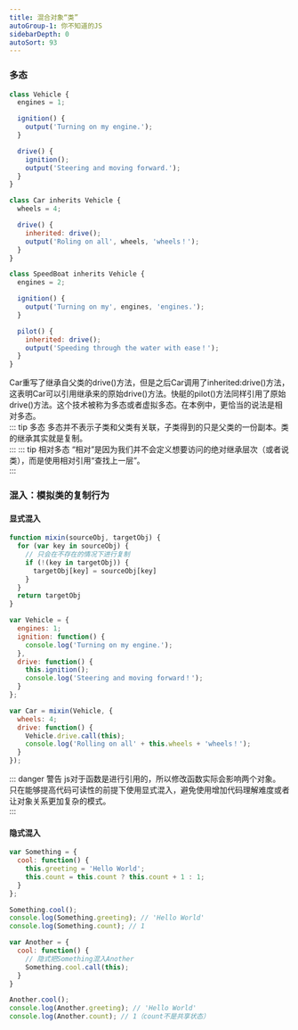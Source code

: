 ```yaml
---
title: 混合对象“类”
autoGroup-1: 你不知道的JS
sidebarDepth: 0
autoSort: 93
---
```


### 多态  
```js
class Vehicle {
  engines = 1;

  ignition() {
    output('Turning on my engine.');
  }

  drive() {
    ignition();
    output('Steering and moving forward.');
  }
}

class Car inherits Vehicle {
  wheels = 4;

  drive() {
    inherited: drive();
    output('Roling on all', wheels, 'wheels！');
  }
}

class SpeedBoat inherits Vehicle {
  engines = 2;

  ignition() {
    output('Turning on my', engines, 'engines.');
  }

  pilot() {
    inherited: drive();
    output('Speeding through the water with ease！');
  }
}
```
Car重写了继承自父类的drive()方法，但是之后Car调用了inherited:drive()方法，这表明Car可以引用继承来的原始drive()方法。快艇的pilot()方法同样引用了原始drive()方法。这个技术被称为多态或者虚拟多态。在本例中，更恰当的说法是相对多态。  
::: tip 多态
多态并不表示子类和父类有关联，子类得到的只是父类的一份副本。类的继承其实就是复制。    
::: 
::: tip 相对多态
“相对”是因为我们并不会定义想要访问的绝对继承层次（或者说类），而是使用相对引用“查找上一层”。  
:::

### 混入：模拟类的复制行为

#### 显式混入  
```js
function mixin(sourceObj, targetObj) {
  for (var key in sourceObj) {
    // 只会在不存在的情况下进行复制
    if (!(key in targetObj)) {
      targetObj[key] = sourceObj[key]
    }
  }
  return targetObj
}

var Vehicle = {
  engines: 1;
  ignition: function() {
    console.log('Turning on my engine.');
  },
  drive: function() {
    this.ignition();
    console.log('Steering and moving forward！');
  }
};

var Car = mixin(Vehicle, {
  wheels: 4;
  drive: function() {
    Vehicle.drive.call(this);
    console.log('Rolling on all' + this.wheels + 'wheels！');
  }
});
```
::: danger 警告
js对于函数是进行引用的，所以修改函数实际会影响两个对象。  
只在能够提高代码可读性的前提下使用显式混入，避免使用增加代码理解难度或者让对象关系更加复杂的模式。  
:::

#### 隐式混入  
```js
var Something = {
  cool: function() {
    this.greeting = 'Hello World';
    this.count = this.count ? this.count + 1 : 1;
  }
};

Something.cool();
console.log(Something.greeting); // 'Hello World'
console.log(Something.count); // 1

var Another = {
  cool: function() {
    // 隐式把Something混入Another
    Something.cool.call(this);
  }
}

Another.cool();
console.log(Another.greeting); // 'Hello World'
console.log(Another.count); // 1（count不是共享状态）
```